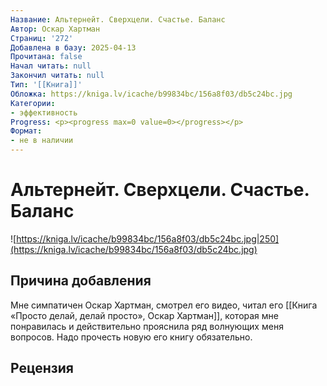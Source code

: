 ```yaml
---
Название: Альтернейт. Сверхцели. Счастье. Баланс
Автор: Оскар Хартман
Страниц: '272'
Добавлена в базу: 2025-04-13
Прочитана: false
Начал читать: null
Закончил читать: null
Тип: '[[Книга]]'
Обложка: https://kniga.lv/icache/b99834bc/156a8f03/db5c24bc.jpg
Категории:
- эффективность
Progress: <p><progress max=0 value=0></progress></p>
Формат:
- не в наличии
---
```

# Альтернейт. Сверхцели. Счастье. Баланс

![https://kniga.lv/icache/b99834bc/156a8f03/db5c24bc.jpg|250](https://kniga.lv/icache/b99834bc/156a8f03/db5c24bc.jpg)

## Причина добавления

Мне симпатичен Оскар Хартман, смотрел его видео, читал его [[Книга «Просто делай, делай просто», Оскар Хартман]], которая мне понравилась и действительно прояснила ряд волнующих меня вопросов. Надо прочесть новую его книгу обязательно.

## Рецензия